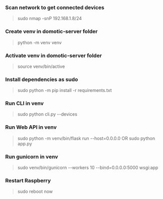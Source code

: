 ### Scan network to get connected devices
> sudo nmap -snP 192.168.1.8/24

### Create venv in domotic-server folder
> python -m venv venv

### Activate venv in domotic-server folder
> source venv/bin/active

### Install dependencies as sudo
> sudo python -m pip install -r requirements.txt

### Run CLI in venv
> sudo python cli.py --devices

### Run Web API in venv
> sudo python -m venv/bin/flask run --host=0.0.0.0
OR
> sudo python app.py

### Run gunicorn in venv
> sudo venv/bin/gunicorn --workers 10 --bind=0.0.0.0:5000 wsgi:app

### Restart Raspberry
> sudo reboot now